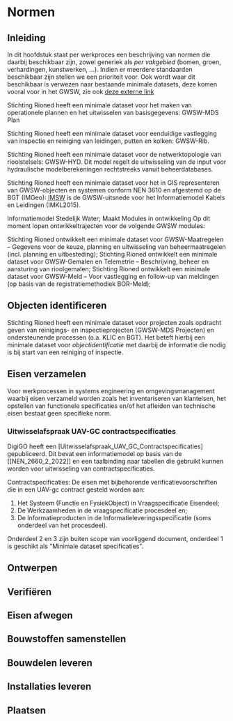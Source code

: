 # Normen


## Inleiding 
In dit hoofdstuk staat per werkproces een beschrijving van normen die daarbij beschikbaar zijn, zowel generiek als *per vakgebied* (bomen, groen, verhardingen, kunstwerken, ...). Indien er meerdere standaarden beschikbaar zijn stellen we een prioriteit voor.
Ook wordt waar dit beschikbaar is verwezen naar bestaande minimale datasets, deze komen vooral voor in het GWSW, zie ook [deze externe link](https://www.riool.net/applicaties/gegevenswoordenboek-stedelijk-water/modulaire-opbouw-van-het-gwsw)




Stichting Rioned heeft een minimale dataset voor het maken van operationele plannen en het uitwisselen van basisgegevens: GWSW-MDS Plan



Stichting Rioned heeft een minimale dataset voor eenduidige vastlegging van inspectie en reiniging van leidingen, putten en kolken: GWSW-Rib. 

Stichting Rioned heeft een minimale dataset voor de netwerktopologie van rioolstelsels:  GWSW-HYD. Dit model regelt de uitwisseling van de input voor hydraulische modelberekeningen rechtstreeks vanuit beheerdatabases. 

Stichting Rioned heeft een minimale dataset voor het in GIS representeren van GWSW-objecten en systemen conform NEN 3610 en afgestemd op de BGT (IMGeo): <abbr title="Informatiemodel Stedelijk Water">IMSW</abbr> is de GWSW-uitsnede voor het Informatiemodel Kabels en Leidingen (IMKL2015).

Informatiemodel Stedelijk Water; Maakt 
Modules in ontwikkeling
Op dit moment lopen ontwikkeltrajecten voor de volgende GWSW modules:


Stichting Rioned ontwikkelt een minimale dataset voor GWSW-Maatregelen – Gegevens voor de keuze, planning en uitwisseling van beheermaatregelen (incl. planning en uitbesteding);
Stichting Rioned ontwikkelt een minimale dataset voor GWSW-Gemalen en Telemetrie – Beschrijving, beheer en aansturing van rioolgemalen;
Stichting Rioned ontwikkelt een minimale dataset voor GWSW-Meld – Voor vastlegging en follow-up van meldingen (op basis van de registratiemethodiek BOR-Meld);


## Objecten identificeren
Stichting Rioned heeft een minimale dataset voor projecten zoals opdracht geven van reinigings- en inspectieprojecten (GWSW-MDS Projecten) en ondersteunende processen (o.a. KLIC en BGT). Het beteft hierbij een minimale dataset voor *objectidentificatie* met daarbij de informatie die nodig is bij start van een reiniging of inspectie.


## Eisen verzamelen
Voor werkprocessen in systems engineering en omgevingsmanagement waarbij eisen verzameld worden zoals het inventariseren van klanteisen, het opstellen van functionele specificaties en/of het afleiden van technische eisen bestaat geen specifieke norm. 

### Uitwisselafspraak UAV-GC contractspecificaties
DigiGO heeft een [Uitwisselafspraak_UAV_GC_Contractspecificaties] gepubliceerd. Dit bevat een informatiemodel op basis van de [[NEN_2660_2_2022]] en een taalbinding naar tabellen die gebruikt kunnen worden voor uitwisseling van contractspecificaties.

Contractspecificaties: De eisen met bijbehorende verificatievoorschriften die in een UAV-gc contract gesteld worden aan:

1. Het Systeem (Functie en FysiekObject) in Vraagspecificatie Eisendeel;
2. De Werkzaamheden in de vraagspecificatie procesdeel en;
3. De Informatieproducten in de Informatieleveringsspecificatie (soms onderdeel van het procesdeel).

Onderdeel 2 en 3 zijn buiten scope van voorliggend document, onderdeel 1 is geschikt als "Minimale dataset specificaties".


## Ontwerpen


## Verifiëren


## Eisen afwegen


## Bouwstoffen samenstellen


## Bouwdelen leveren



## Installaties leveren


## Plaatsen










